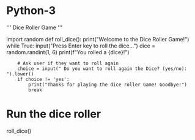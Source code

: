 # Python-3
'''
Dice Roller Game
'''

import random
def roll_dice():
    print("Welcome to the Dice Roller Game!")
    while True:
        input("Press Enter key to roll the dice...")
        dice = random.randint(1, 6)
        print(f"You rolled a {dice}!")
        
        # Ask user if they want to roll again
        choice = input(" Do you want to roll again the Dice? (yes/no): ").lower()
        if choice != 'yes':
            print("Thanks for playing the dice roller Game! Goodbye!")
            break

# Run the dice roller
roll_dice()
